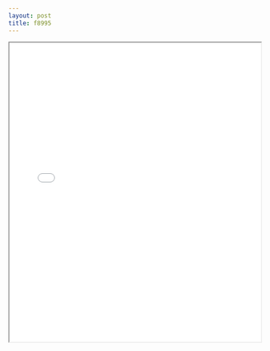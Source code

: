 ```yaml
---
layout: post
title: f8995
---
```


<div class="pdf-container">
<iframe src="/ea/assets/pdfs/forms/f8995.pdf" height="600" width="100%" allowFullScreen="true"></iframe>
</div>

